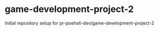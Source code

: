 # game-development-project-2

Initial repository setup for pr-poehali-dev/game-development-project-2